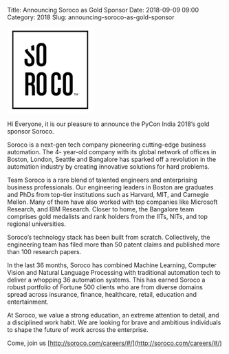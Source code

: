 Title: Announcing Soroco as Gold Sponsor
Date: 2018-09-09 09:00
Category: 2018
Slug: announcing-soroco-as-gold-sponsor

<p class="text-center">
	<a href="http://soroco.com/" target="_blank">
		<img src="https://raw.githubusercontent.com/pythonindia/inpycon2018/master/img/sponsors/soroco.png" alt="LiveHealth" height="200"/>
	</a>
</p>

Hi Everyone, it is our pleasure to announce the PyCon India 2018’s gold sponsor Soroco.
<!-- PELICAN_END_SUMMARY -->

Soroco is a next-gen tech company pioneering cutting-edge business automation. The 4-
year-old company with its global network of offices in Boston, London, Seattle and
Bangalore has sparked off a revolution in the automation industry by creating innovative
solutions for hard problems.

Team Soroco is a rare blend of talented engineers and enterprising business professionals.
Our engineering leaders in Boston are graduates and PhDs from top-tier institutions such as
Harvard, MIT, and Carnegie Mellon. Many of them have also worked with top companies like Microsoft Research, and IBM Research. Closer to home, the Bangalore team comprises
gold medalists and rank holders from the IITs, NITs, and top regional universities.

Soroco’s technology stack has been built from scratch. Collectively, the engineering team
has filed more than 50 patent claims and published more than 100 research papers.

In the last 36 months, Soroco has combined Machine Learning, Computer Vision and
Natural Language Processing with traditional automation tech to deliver a whopping 36
automation systems. This has earned Soroco a robust portfolio of Fortune 500 clients who
are from diverse domains spread across insurance, finance, healthcare, retail, education and entertainment.

At Soroco, we value a strong education, an extreme attention to detail, and a disciplined
work habit. We are looking for brave and ambitious individuals to shape the future of work
across the enterprise.

Come, join us [http://soroco.com/careers/#/](http://soroco.com/careers/#/)
